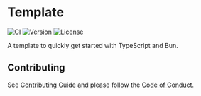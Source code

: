 # Template

[![CI][ci-badge]][ci-url]
[![Version][version-badge]][version-url]
[![License][license-badge]][license-url]

[ci-badge]: https://img.shields.io/github/actions/workflow/status/cdfzo/template/ci.yml?style=flat-square&logo=github&color=6060ff&label=ci
[ci-url]: https://github.com/cdfzo/template/actions
[version-badge]: https://img.shields.io/github/package-json/v/cdfzo/template/main?style=flat-square&color=6060ff&label=version
[version-url]: https://github.com/cdfzo/template/releases/latest
[license-badge]: https://img.shields.io/github/license/cdfzo/template?style=flat-square&color=6060ff
[license-url]: https://github.com/cdfzo/template/blob/main/LICENSE

A template to quickly get started with TypeScript and Bun.

## Contributing

See [Contributing Guide](CONTRIBUTING.md) and please follow
the [Code of Conduct](CODE_OF_CONDUCT.md).
